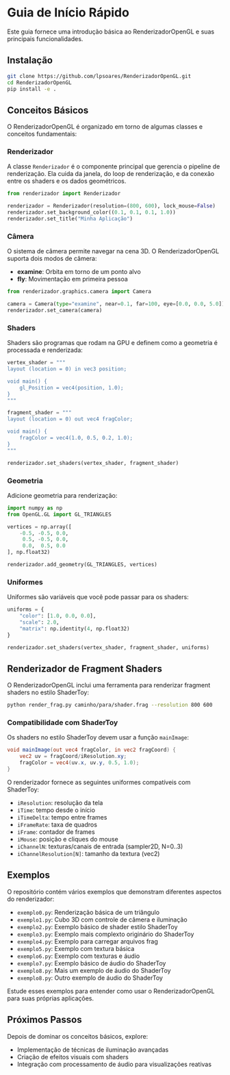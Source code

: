 # Guia de Início Rápido

Este guia fornece uma introdução básica ao RenderizadorOpenGL e suas principais funcionalidades.

## Instalação

```bash
git clone https://github.com/lpsoares/RenderizadorOpenGL.git
cd RenderizadorOpenGL
pip install -e .
```

## Conceitos Básicos

O RenderizadorOpenGL é organizado em torno de algumas classes e conceitos fundamentais:

### Renderizador

A classe `Renderizador` é o componente principal que gerencia o pipeline de renderização. Ela cuida da janela, do loop de renderização, e da conexão entre os shaders e os dados geométricos.

```python
from renderizador import Renderizador

renderizador = Renderizador(resolution=(800, 600), lock_mouse=False)
renderizador.set_background_color((0.1, 0.1, 0.1, 1.0))
renderizador.set_title("Minha Aplicação")
```

### Câmera

O sistema de câmera permite navegar na cena 3D. O RenderizadorOpenGL suporta dois modos de câmera:

- **examine**: Orbita em torno de um ponto alvo
- **fly**: Movimentação em primeira pessoa

```python
from renderizador.graphics.camera import Camera

camera = Camera(type="examine", near=0.1, far=100, eye=[0.0, 0.0, 5.0])
renderizador.set_camera(camera)
```

### Shaders

Shaders são programas que rodam na GPU e definem como a geometria é processada e renderizada:

```python
vertex_shader = """
layout (location = 0) in vec3 position;

void main() {
    gl_Position = vec4(position, 1.0);
}
"""

fragment_shader = """
layout (location = 0) out vec4 fragColor;

void main() {
    fragColor = vec4(1.0, 0.5, 0.2, 1.0);
}
"""

renderizador.set_shaders(vertex_shader, fragment_shader)
```

### Geometria

Adicione geometria para renderização:

```python
import numpy as np
from OpenGL.GL import GL_TRIANGLES

vertices = np.array([
    -0.5, -0.5, 0.0,
     0.5, -0.5, 0.0,
     0.0,  0.5, 0.0
], np.float32)

renderizador.add_geometry(GL_TRIANGLES, vertices)
```

### Uniformes

Uniformes são variáveis que você pode passar para os shaders:

```python
uniforms = {
    "color": [1.0, 0.0, 0.0],
    "scale": 2.0,
    "matrix": np.identity(4, np.float32)
}

renderizador.set_shaders(vertex_shader, fragment_shader, uniforms)
```

## Renderizador de Fragment Shaders

O RenderizadorOpenGL inclui uma ferramenta para renderizar fragment shaders no estilo ShaderToy:

```bash
python render_frag.py caminho/para/shader.frag --resolution 800 600
```

### Compatibilidade com ShaderToy

Os shaders no estilo ShaderToy devem usar a função `mainImage`:

```glsl
void mainImage(out vec4 fragColor, in vec2 fragCoord) {
    vec2 uv = fragCoord/iResolution.xy;
    fragColor = vec4(uv.x, uv.y, 0.5, 1.0);
}
```

O renderizador fornece as seguintes uniformes compatíveis com ShaderToy:

- `iResolution`: resolução da tela
- `iTime`: tempo desde o início
- `iTimeDelta`: tempo entre frames
- `iFrameRate`: taxa de quadros
- `iFrame`: contador de frames
- `iMouse`: posição e cliques do mouse
- `iChannelN`: texturas/canais de entrada (sampler2D, N=0..3)
- `iChannelResolution[N]`: tamanho da textura (vec2)


## Exemplos

O repositório contém vários exemplos que demonstram diferentes aspectos do renderizador:

- `exemplo0.py`: Renderização básica de um triângulo
- `exemplo1.py`: Cubo 3D com controle de câmera e iluminação
- `exemplo2.py`: Exemplo básico de shader estilo ShaderToy
- `exemplo3.py`: Exemplo mais complexto originário do ShaderToy
- `exemplo4.py`: Exemplo para carregar arquivos frag
- `exemplo5.py`: Exemplo com textura básica
- `exemplo6.py`: Exemplo com texturas e áudio
- `exemplo7.py`: Exemplo básico de áudio do ShaderToy
- `exemplo8.py`: Mais um exemplo de áudio do ShaderToy
- `exemplo8.py`: Outro exemplo de áudio do ShaderToy

Estude esses exemplos para entender como usar o RenderizadorOpenGL para suas próprias aplicações.

## Próximos Passos

Depois de dominar os conceitos básicos, explore:

- Implementação de técnicas de iluminação avançadas
- Criação de efeitos visuais com shaders
- Integração com processamento de áudio para visualizações reativas